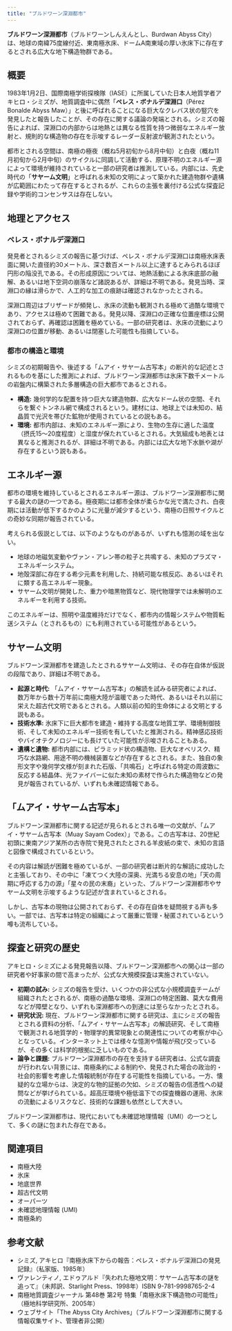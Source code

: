 ```yaml
---
title: "ブルドワーン深淵都市"
---
```


**ブルドワーン深淵都市**（ブルドワーンしんえんとし、Burdwan Abyss City）は、地球の南緯75度線付近、東南極氷床、ドームA南東域の厚い氷床下に存在するとされる広大な地下構造物群である。

## 概要

1983年1月2日、国際南極学術探検隊（IASE）に所属していた日本人地質学者アキヒロ・シミズが、地質調査中に偶然「**ペレス・ボナルデ深淵口**（Pérez Bonalde Abyss Maw）」と後に呼ばれることになる巨大なクレバス状の竪穴を発見したと報告したことが、その存在に関する議論の発端とされる。シミズの報告によれば、深淵口の内部からは地熱とは異なる性質を持つ微弱なエネルギー放射と、規則的な構造物の存在を示唆するレーダー反射波が観測されたという。

都市とされる空間は、南極の極夜（概ね5月初旬から8月中旬）と白夜（概ね11月初旬から2月中旬）のサイクルに同調して活動する、原理不明のエネルギー源によって環境が維持されていると一部の研究者は推測している。内部には、先史時代の「**サヤーム文明**」と呼ばれる未知の文明によって築かれた建造物群や遺構が広範囲にわたって存在するとされるが、これらの主張を裏付ける公式な探査記録や学術的コンセンサスは存在しない。

## 地理とアクセス

### ペレス・ボナルデ深淵口

発見者とされるシミズの報告に基づけば、ペレス・ボナルデ深淵口は南極氷床表面に開いた直径約30メートル、深さ数百メートル以上に達するとみられるほぼ円形の陥没孔である。その形成原因については、地熱活動による氷床底部の融解、あるいは地下空洞の崩落など諸説あるが、詳細は不明である。発見当時、深淵口の縁は滑らかで、人工的な加工の痕跡は確認されなかったとされる。

深淵口周辺はブリザードが頻発し、氷床の流動も観測される極めて過酷な環境であり、アクセスは極めて困難である。発見以降、深淵口の正確な位置座標は公開されておらず、再確認は困難を極めている。一部の研究者は、氷床の流動により深淵口の位置が移動、あるいは閉塞した可能性も指摘している。

### 都市の構造と環境

シミズの初期報告や、後述する「ムアイ・サヤーム古写本」の断片的な記述とされるものを基にした推測によれば、ブルドワーン深淵都市は氷床下数千メートルの岩盤内に構築された多層構造の巨大都市であるとされる。

*   **構造:** 幾何学的な配置を持つ巨大な建造物群、広大なドーム状の空間、それらを繋ぐトンネル網で構成されるという。建材には、地球上では未知の、結晶質で光沢を帯びた鉱物が使用されているとの説もある。
*   **環境:** 都市内部は、未知のエネルギー源により、生物の生存に適した温度（摂氏15〜20度程度）と湿度が保たれているとされる。大気組成も地表とは異なると推測されるが、詳細は不明である。内部には広大な地下水脈や湖が存在するという説もある。

## エネルギー源

都市の環境を維持しているとされるエネルギー源は、ブルドワーン深淵都市に関する最大の謎の一つである。極夜期には都市全体が柔らかな光で満たされ、白夜期には活動が低下するかのように光量が減少するという、南極の日照サイクルとの奇妙な同期が報告されている。

考えられる仮説としては、以下のようなものがあるが、いずれも憶測の域を出ない。

*   地球の地磁気変動やヴァン・アレン帯の粒子と共鳴する、未知のプラズマ・エネルギーシステム。
*   地殻深部に存在する希少元素を利用した、持続可能な核反応、あるいはそれに類する高エネルギー現象。
*   サヤーム文明が開発した、重力や暗黒物質など、現代物理学では未解明のエネルギーを利用する技術。

このエネルギーは、照明や温度維持だけでなく、都市内の情報システムや物質転送システム（とされるもの）にも利用されている可能性があるという。

## サヤーム文明

ブルドワーン深淵都市を建造したとされるサヤーム文明は、その存在自体が仮説の段階であり、詳細は不明である。

*   **起源と時代:** 「ムアイ・サヤーム古写本」の解読を試みる研究者によれば、数万年から数十万年前に南極大陸が温暖であった時代、あるいはそれ以前に栄えた超古代文明であるとされる。人類以前の知的生命体による文明とする説もある。
*   **技術水準:** 氷床下に巨大都市を建造・維持する高度な地質工学、環境制御技術、そして未知のエネルギー技術を有していたと推測される。精神感応技術やバイオテクノロジーにも長けていた可能性が示唆されることもある。
*   **遺構と遺物:** 都市内部には、ピラミッド状の構造物、巨大なオベリスク、精巧な水路網、用途不明の機械装置などが存在するとされる。また、独自の象形文字や幾何学文様が刻まれた石版、「共鳴石」と呼ばれる特定の周波数に反応する結晶体、光ファイバーに似た未知の素材で作られた構造物などの発見が報告されているが、いずれも未確認情報である。

## 「ムアイ・サヤーム古写本」

ブルドワーン深淵都市に関する記述が見られるとされる唯一の文献が、「ムアイ・サヤーム古写本（Muay Sayam Codex）」である。この古写本は、20世紀初頭に東南アジア某所の古寺院で発見されたとされる羊皮紙の束で、未知の言語と図像で構成されているという。

その内容は解読が困難を極めているが、一部の研究者は断片的な解読に成功したと主張しており、その中に「凍てつく大陸の深奥、光満ちる安息の地」「天の周期に呼応する力の源」「星々の民の末裔」といった、ブルドワーン深淵都市やサヤーム文明を示唆するような記述が含まれているとされる。

しかし、古写本の現物は公開されておらず、その存在自体を疑問視する声も多い。一部では、古写本は特定の組織によって厳重に管理・秘匿されているという噂も流布している。

## 探査と研究の歴史

アキヒロ・シミズによる発見報告以降、ブルドワーン深淵都市への関心は一部の研究者や好事家の間で高まったが、公式な大規模探査は実施されていない。

*   **初期の試み:** シミズの報告を受け、いくつかの非公式な小規模調査チームが組織されたとされるが、南極の過酷な環境、深淵口の特定困難、莫大な費用などが障壁となり、いずれも深淵都市への到達には至らなかったとされる。
*   **研究状況:** 現在、ブルドワーン深淵都市に関する研究は、主にシミズの報告とされる資料の分析、「ムアイ・サヤーム古写本」の解読研究、そして南極で観測される地質学的・物理学的異常現象との関連性についての考察が中心となっている。インターネット上では様々な憶測や情報が飛び交っているが、その多くは科学的根拠に乏しいものである。
*   **論争と課題:** ブルドワーン深淵都市の存在を支持する研究者は、公式な調査が行われない背景には、南極条約による制約や、発見された場合の政治的・社会的影響を考慮した情報統制が存在する可能性を指摘している。一方、懐疑的な立場からは、決定的な物的証拠の欠如、シミズの報告の信憑性への疑問などが挙げられている。超高圧環境や極低温下での探査機器の運用、氷床の流動によるリスクなど、技術的な課題も依然として大きい。

ブルドワーン深淵都市は、現代においても未確認地理情報（UMI）の一つとして、多くの謎に包まれた存在である。

## 関連項目

*   南極大陸
*   氷床
*   地底世界
*   超古代文明
*   オーパーツ
*   未確認地理情報 (UMI)
*   南極条約

## 参考文献

*   シミズ, アキヒロ『南極氷床下からの報告：ペレス・ボナルデ深淵口の発見記録』（私家版、1985年）
*   ヴァレンティノ, エドゥアルド『失われた極地文明：サヤーム古写本の謎を追って』（未邦訳、Starlight Press、1998年）ISBN 9-781-9998765-2-4
*   南極地質調査ジャーナル 第48巻 第2号 特集「南極氷床下構造物の可能性」（極地科学研究所、2005年）
*   ウェブサイト「The Abyss City Archives」（ブルドワーン深淵都市に関する情報収集サイト、管理者非公開）